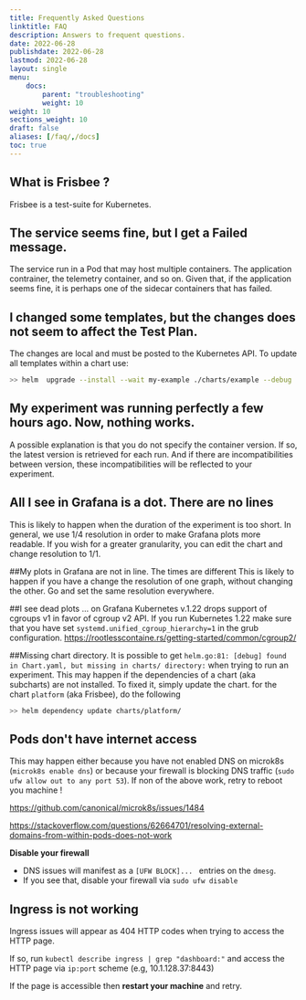 ```yaml
---
title: Frequently Asked Questions
linktitle: FAQ
description: Answers to frequent questions.
date: 2022-06-28
publishdate: 2022-06-28
lastmod: 2022-06-28
layout: single
menu:
    docs:
        parent: "troubleshooting"
        weight: 10
weight: 10
sections_weight: 10
draft: false
aliases: [/faq/,/docs]
toc: true
---
```



##  What is Frisbee ?
Frisbee is a test-suite for Kubernetes.

## The service seems fine, but I get a Failed message.
The service run in a Pod that may host multiple containers. The application contrainer, the telemetry container,
and so on. Given that, if the application seems fine, it is perhaps one of the sidecar containers that has failed.

## I changed some templates, but the changes does not seem to affect the Test Plan.
The changes are local and must be posted to the Kubernetes API. To update all templates within a chart use:

```bash
>> helm  upgrade --install --wait my-example ./charts/example --debug
```

## My experiment was running perfectly a few hours ago. Now, nothing works.
A possible explanation is that you do not specify the container version. If so, the latest version is retrieved
for each run. And if there are incompatibilities between version, these incompatibilities will be reflected to your
experiment.


## All I see in Grafana is a dot. There are no lines
This is likely to happen when the duration of the experiment is too short. In general, we use 1/4 resolution in
order to make Grafana plots more readable. If you wish for a greater granularity, you can edit the chart and change
resolution to 1/1.


##My plots in Grafana are not in line. The times are different
This is likely to happen if you have a change the resolution of one graph, without changing the other. Go and set
the same resolution everywhere.


##I see dead plots ... on Grafana
Kubernetes v.1.22 drops support of cgroups v1 in favor of cgroup v2 API. If you run Kubernetes 1.22 make
sure that you have set `systemd.unified_cgroup_hierarchy=1` in the grub configuration.
https://rootlesscontaine.rs/getting-started/common/cgroup2/


##Missing chart directory.
It is possible to get `helm.go:81: [debug] found in Chart.yaml, but missing in charts/ directory:` when trying to run an experiment. This may happen if the dependencies of a chart (aka subcharts) are not installed. To fixed it, simply update the
chart. for the chart `platform` (aka Frisbee), do the following

```bash
>> helm dependency update charts/platform/
```


## Pods don't have internet access
This may happen either because you have not enabled DNS on microk8s (`microk8s enable dns`) or because your
firewall is blocking DNS traffic (`sudo ufw allow out to any port 53`). If non of the above work, retry to reboot you
machine !

https://github.com/canonical/microk8s/issues/1484

https://stackoverflow.com/questions/62664701/resolving-external-domains-from-within-pods-does-not-work

**Disable your firewall**

* DNS issues will manifest as a `[UFW BLOCK]... ` entries on the `dmesg`.
* If you see that, disable your firewall via `sudo ufw disable`


## Ingress is not working
Ingress issues will appear as 404 HTTP codes when trying to access the HTTP page.

If so, run `kubectl describe ingress | grep "dashboard:"`  and access the HTTP page via `ip:port` scheme (e.g,
10.1.128.37:8443)

If the page is accessible then **restart your machine** and retry.